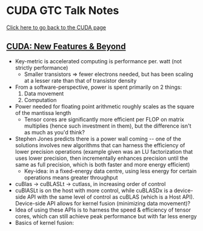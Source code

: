 # CUDA GTC Talk Notes

[Click here to go back to the CUDA page](CUDA.md)

## [CUDA: New Features & Beyond](https://www.nvidia.com/en-us/on-demand/session/gtc24-s62400/?playlistId=playList-180a791b-0239-4af2-824b-9e3e7d555a47)
- Key-metric is accelerated computing is performance per. watt (not strictly performance)
  - Smaller transistors => fewer electrons needed, but has been scaling at a lesser rate than that of transistor density
- From a software-perspective, power is spent primarily on 2 things:
  1. Data movement
  2. Computation
- Power needed for floating point arithmetic roughly scales as the square of the mantissa length
  - Tensor cores are significantly more efficient per FLOP on matrix multiplies (hence such investment in them), but the difference isn't as much as you'd think?
- Stephen Jones predicts there is a power wall coming -- one of the solutions involves new algorithms that can harness the efficiency of lower precision operations (example given was an LU factorization that uses lower precision, then incrementally enhances precision until the same as full precision, which is both faster and more energy efficient)
  - Key-idea: in a fixed-energy data centre, using less energy for certain operations means greater throughput
- cuBlas -> cuBLASLt -> cutlass, in increasing order of control
- cuBlASLt is on the host with more control, while cuBLASDx is a device-side API with the same level of control as cuBLAS (which is a Host API). Device-side API allows for kernel fusion (minimizing data movement)?
- Idea of using these APIs is to harness the speed & efficiency of tensor cores, which can still achieve peak performance but with far less energy
- Basics of kernel fusion: